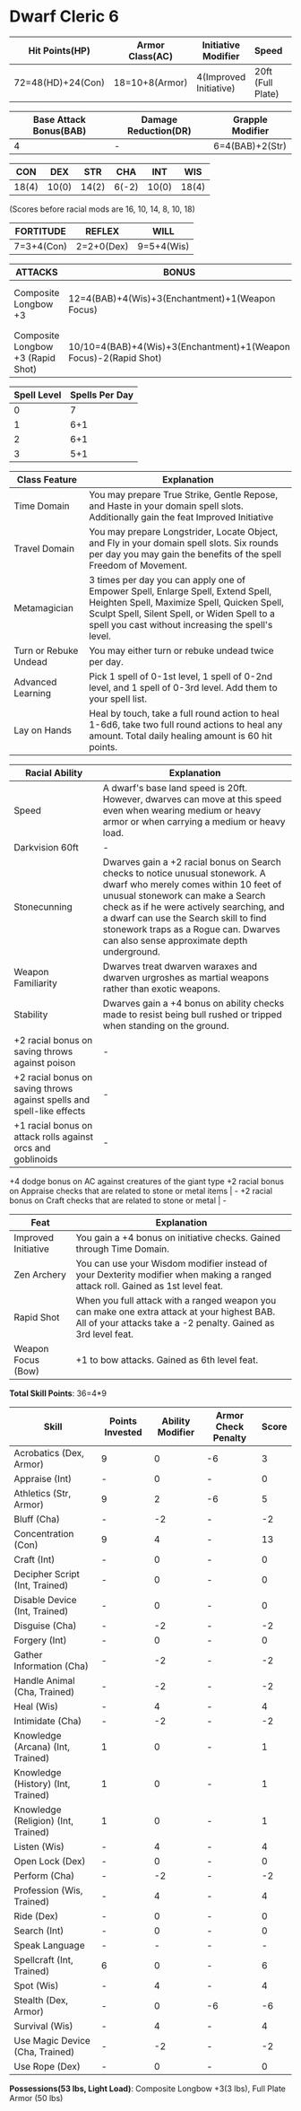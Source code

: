 # Dwarf Cleric 6

Hit Points(HP) | Armor Class(AC) | Initiative Modifier | Speed | Size
-------------- | --------------- | ------------------- | ----- | ----
72=48(HD)+24(Con)| 18=10+8(Armor)  | 4(Improved Initiative)| 20ft (Full Plate) | Medium (0)

Base Attack Bonus(BAB) | Damage Reduction(DR) | Grapple Modifier
---------------------  | -------------------- | ----------------
4                      | -                    | 6=4(BAB)+2(Str)

CON   | DEX   | STR   | CHA   | INT   | WIS 
---   | ---   | ---   | ---   | -     | ------- 
18(4) | 10(0) | 14(2) | 6(-2) | 10(0) | 18(4) 

(Scores before racial mods are 16, 10, 14, 8, 10, 18)

FORTITUDE | REFLEX | WILL
--------- | ------ | ----
7=3+4(Con)| 2=2+0(Dex)| 9=5+4(Wis)

ATTACKS | BONUS | DAMAGE | CRITICAL | NOTES
------- | ----- | ------ | -------- | -----
Composite Longbow +3    | 12=4(BAB)+4(Wis)+3(Enchantment)+1(Weapon Focus) | 1d8+5(2(Str)+3(Enchantment)) | 20/x3 | +3 Enchantment Bonus to attack/damage
Composite Longbow +3 (Rapid Shot) | 10/10=4(BAB)+4(Wis)+3(Enchantment)+1(Weapon Focus)-2(Rapid Shot) | - | - | -

Spell Level | Spells Per Day 
----------- | --------------
0           | 7
1           | 6+1
2           | 6+1
3           | 5+1

Class Feature | Explanation
------------- | -----------
Time Domain   | You may prepare True Strike, Gentle Repose, and Haste in your domain spell slots. Additionally gain the feat Improved Initiative
Travel Domain | You may prepare Longstrider, Locate Object, and Fly in your domain spell slots. Six rounds per day you may gain the benefits of the spell Freedom of Movement.
Metamagician | 3 times per day you can apply one of Empower Spell, Enlarge Spell, Extend Spell, Heighten Spell, Maximize Spell, Quicken Spell, Sculpt Spell, Silent Spell, or Widen Spell to a spell you cast without increasing the spell's level.
Turn or Rebuke Undead | You may either turn or rebuke undead twice per day. 
Advanced Learning | Pick 1 spell of 0-1st level, 1 spell of 0-2nd level, and 1 spell of 0-3rd level. Add them to your spell list.
Lay on Hands | Heal by touch, take a full round action to heal 1-6d6, take two full round actions to heal any amount. Total daily healing amount is 60 hit points.

Racial Ability| Explanation
------------- | -----------
Speed | A dwarf's base land speed is 20ft. However, dwarves can move at this speed even when wearing medium or heavy armor or when carrying a medium or heavy load.
Darkvision 60ft | -  
Stonecunning | Dwarves gain a +2 racial bonus on Search checks to notice unusual stonework. A dwarf who merely comes within 10 feet of unusual stonework can make a Search check as if he were actively searching, and a dwarf can use the Search skill to find stonework traps as a Rogue can. Dwarves can also sense approximate depth underground.
Weapon Familiarity | Dwarves treat dwarven waraxes and dwarven urgroshes as martial weapons rather than exotic weapons.
Stability | Dwarves gain a +4 bonus on ability checks made to resist being bull rushed or tripped when standing on the ground.
+2 racial bonus on saving throws against poison | -
+2 racial bonus on saving throws against spells and spell-like effects | -
+1 racial bonus on attack rolls against orcs and goblinoids | -
+4 dodge bonus on AC against creatures of the giant type
+2 racial bonus on Appraise checks that are related to stone or metal items | -
+2 racial bonus on Craft checks that are related to stone or metal | -

Feat | Explanation
----- | -----------
Improved Initiative | You gain a +4 bonus on initiative checks. Gained through Time Domain.
Zen Archery | You can use your Wisdom modifier instead of your Dexterity modifier when making a ranged attack roll. Gained as 1st level feat.
Rapid Shot | When you full attack with a ranged weapon you can make one extra attack at your highest BAB. All of your attacks take a -2 penalty. Gained as 3rd level feat.
Weapon Focus (Bow) | +1 to bow attacks. Gained as 6th level feat.


**Total Skill Points**: 36=4*9

Skill | Points Invested | Ability Modifier | Armor Check Penalty | Score
----- | --------------- | ---------------- | ------------------- | -----
Acrobatics (Dex, Armor) | 9      | 0                | -6 | 3
Appraise (Int) | -      | 0                | - | 0
Athletics (Str, Armor) | 9      | 2                | -6 | 5
Bluff (Cha)    | -      | -2                | - | -2
Concentration (Con)|9  | 4                | - | 13
Craft (Int)        | -  | 0                | - | 0
Decipher Script (Int, Trained)| -| 0                | - | 0
Disable Device (Int, Trained)| - | 0                | - | 0
Disguise (Cha)      | - | -2               | - | -2
Forgery (Int)       | - | 0                | - | 0
Gather Information (Cha) | - | -2           | - | -2
Handle Animal (Cha, Trained) | -  | -2               | - | -2
Heal (Wis)          | -  | 4               | - | 4
Intimidate (Cha)    | -  | -2               | - | -2
Knowledge (Arcana) (Int, Trained)| 1  | 0               | - | 1
Knowledge (History) (Int, Trained)| 1  | 0               | - | 1
Knowledge (Religion) (Int, Trained)| 1  | 0               | - | 1
Listen (Wis)        | -  | 4               | - | 4
Open Lock (Dex) | - | 0                    | - | 0
Perform (Cha)   | - | -2                    | - | -2
Profession (Wis, Trained)| - | 4                    | - | 4
Ride (Dex)      | - | 0                    | - | 0
Search (Int)    | - | 0                    | - | 0
Speak Language | - | -                     | - | -
Spellcraft (Int, Trained) | 6 | 0                   | - | 6
Spot (Wis)       | - | 4                   | - | 4
Stealth (Dex, Armor)  | - | 0                   | -6 | -6
Survival (Wis)   | - | 4                   | - | 4
Use Magic Device (Cha, Trained) | - | -2             | - | -2
Use Rope (Dex)         | - | 0             | - | 0

**Possessions(53 lbs, Light Load)**: Composite Longbow +3(3 lbs), Full Plate Armor (50 lbs) 